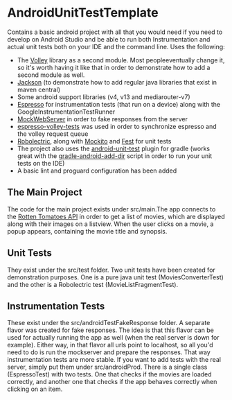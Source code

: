 # AndroidUnitTestTemplate

Contains a basic android project with all that you would need if you need to develop on Android Studio and be able to run both Instrumentation and actual unit tests both on your IDE and the command line.
Uses the following:
- The [Volley](https://android.googlesource.com/platform/frameworks/volley/) library as a second module. Most peopleeventually change it, so it's worth having it like that in order to demonstrate how to add a second module as well.
- [Jackson](http://wiki.fasterxml.com/JacksonHome) (to demonstrate how to add regular java libraries that exist in maven central)
- Some android support libraries (v4, v13 and mediarouter-v7)
- [Espresso](https://code.google.com/p/android-test-kit/wiki/Espresso) for instrumentation tests (that run on a 
device) along with the GoogleInstrumentationTestRunner
- [MockWebServer](https://code.google.com/p/mockwebserver/) in order to fake responses from the server
- [espresso-volley-tests](https://github.com/bolhoso/espresso-volley-tests) was used in order to synchronize espresso
 and the volley request queue
- [Robolectric](http://robolectric.org/), along with [Mockito](https://code.google.com/p/mockito/) and [Fest](http://www.vogella.com/tutorials/FEST/article.html) for unit tests
- The project also uses the [android-unit-test](https://github.com/JCAndKSolutions/android-unit-test) plugin for 
gradle (works great with the [gradle-android-add-dir](https://github.com/sababado/gradle-android-add-dir) script in 
order to run your  unit tests on the IDE)
- A basic lint and proguard configuration has been added

## The Main Project

The code for the main project exists under src/main.The app connects to the [Rotten Tomatoes API](http://developer.rottentomatoes.com/) 
in order to get a list of movies, which are displayed along with their images on a listview. When the user clicks on a movie, a popup appears, 
 containing the movie title and synopsis.
 
## Unit Tests
 
They exist under the src/test folder. Two unit tests have been created for demonstration purposes. One is a pure java unit test 
(MoviesConverterTest) and the other is a Robolectric test (MovieListFragmentTest).
 
## Instrumentation Tests
  
These exist under the src/androidTestFakeResponse folder.  A separate flavor was created for fake responses. The 
idea is that this flavor can be used for actually running the app as well (when the real server is down for 
example). Either way, in that flavor all urls point to localhost, so all you'd need to do is run the mockserver 
and prepare the responses. That way instrumentation tests are more stable. If you want to add tests with the real 
server, simply put them under src/androidProd. There is a single class (EspressoTest) with two tests. One 
that checks if the movies are loaded correctly, and another one that checks if the app behaves correctly when clicking on an item. 